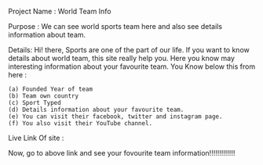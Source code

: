 Project Name : World Team Info

Purpose : We can see world sports team here and also see details information about team.

Details: Hi! there, Sports are one of the part of our life. If you want to know details about world team, this site really help you. Here you know may interesting information about your favourite team. You Know below this from here :

    (a) Founded Year of team
    (b) Team own country
    (c) Sport Typed
    (d) Details information about your favourite team.
    (e) You can visit their facebook, twitter and instagram page.
    (f) You also visit their YouTube channel.

Live Link Of site : 


Now, go to above link and see your fovourite team information!!!!!!!!!!!!!